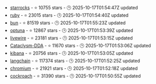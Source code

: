 - [starrocks](https://github.com/StarRocks/starrocks) - ⭐ 10755 stars - 🕒 2025-10-17T01:54:47Z updated
- [ruby](https://github.com/ruby/ruby) - ⭐ 23015 stars - 🕒 2025-10-17T01:54:40Z updated
- [bun](https://github.com/oven-sh/bun) - ⭐ 81519 stars - 🕒 2025-10-17T01:55:23Z updated
- [optuna](https://github.com/optuna/optuna) - ⭐ 12867 stars - 🕒 2025-10-17T01:53:39Z updated
- [livewire](https://github.com/livewire/livewire) - ⭐ 23181 stars - 🕒 2025-10-17T01:53:15Z updated
- [Cataclysm-DDA](https://github.com/CleverRaven/Cataclysm-DDA) - ⭐ 11670 stars - 🕒 2025-10-17T01:53:06Z updated
- [kibana](https://github.com/elastic/kibana) - ⭐ 20756 stars - 🕒 2025-10-17T01:53:05Z updated
- [langchain](https://github.com/langchain-ai/langchain) - ⭐ 117374 stars - 🕒 2025-10-17T01:52:25Z updated
- [chromium](https://github.com/chromium/chromium) - ⭐ 21921 stars - 🕒 2025-10-17T01:52:18Z updated
- [cockroach](https://github.com/cockroachdb/cockroach) - ⭐ 31390 stars - 🕒 2025-10-17T01:50:55Z updated
